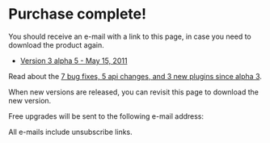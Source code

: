# Purchase complete!

You should receive an e-mail with a link to this page, in case you need to download the product again.

* [Version 3 alpha 5 - May 15, 2011 ](http://downloads.imageresizing.net/Resizer3-alpha-5-full-May-15-2011.zip) 

Read about the [7 bug fixes, 5 api changes, and 3 new plugins since alpha 3](/releases/3-alpha-5).

When new versions are released, you can revisit this page to download the new version.

Free upgrades will be sent to the following e-mail address: 

<!-- http://imageresizing.net/purchase/completed?txn_id=8S630904NC944974C&item_number=929356&payer_email=nathanael.jones%40gmail.com&first_name=Nathanael&last_name=Jones&quantity=1&currency=USD&payment_status=Completed&sku=R3Bundle1Pro&hash=74eb5504bd2cb6f9bf83010276b42bb2comp -->
<script type="text/javascript">
//<!--
var queryString = {};
window.location.href.replace(
    new RegExp("([^?=&]+)(=([^&]*))?", "g"),
    function($0, $1, $2, $3) { queryString[unescape($1)] = unescape($3); }
);

document.write(queryString['payer_email']); 
//-->
</script>

<!--If there is an additional e-mail address you would like e-mail notifications to be sent to, you may add it here:-->



All e-mails include unsubscribe links.